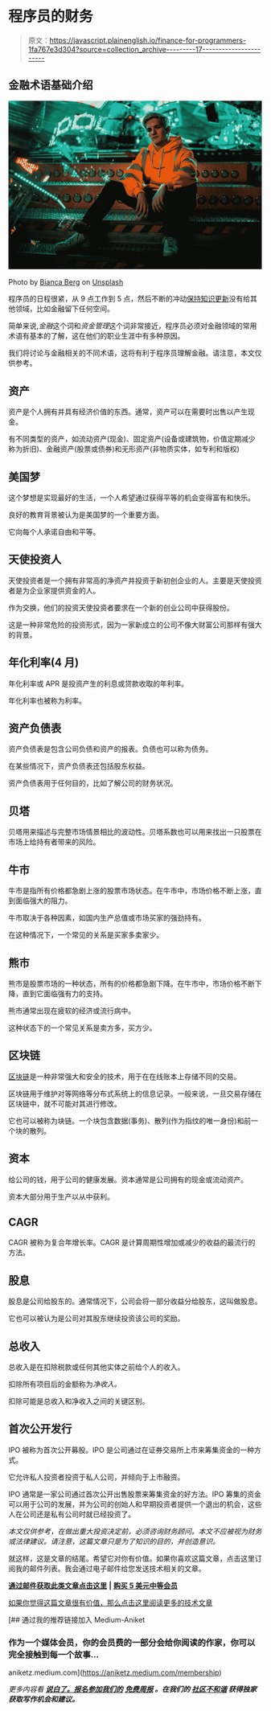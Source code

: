 # 程序员的财务

> 原文：<https://javascript.plainenglish.io/finance-for-programmers-1fa767e3d304?source=collection_archive---------17----------------------->

## 金融术语基础介绍

![](img/ffeae308b13a01b50e4f84d5a43a2b73.png)

Photo by [Bianca Berg](https://unsplash.com/@biancaberg?utm_source=medium&utm_medium=referral) on [Unsplash](https://unsplash.com?utm_source=medium&utm_medium=referral)

程序员的日程很紧，从 9 点工作到 5 点，然后不断的冲动[保持知识更新](/steps-i-follow-to-keep-myself-upgraded-as-a-programmer-25737d953fa7)没有给其他领域，比如金融留下任何空间。

简单来说,*金融*这个词和*资金管理*这个词非常接近，程序员必须对金融领域的常用术语有基本的了解，这在他们的职业生涯中有多种原因。

我们将讨论与金融相关的不同术语，这将有利于程序员理解金融。请注意，本文仅供参考。

## 资产

资产是个人拥有并具有经济价值的东西。通常，资产可以在需要时出售以产生现金。

有不同类型的资产，如流动资产(现金)、固定资产(设备或建筑物，价值定期减少称为折旧)、金融资产(股票或债券)和无形资产(非物质实体，如专利和版权)

## 美国梦

这个梦想是实现最好的生活，一个人希望通过获得平等的机会变得富有和快乐。

良好的教育背景被认为是美国梦的一个重要方面。

它向每个人承诺自由和平等。

## 天使投资人

天使投资者是一个拥有非常高的净资产并投资于新初创企业的人。主要是天使投资者是为企业家提供资金的人。

作为交换，他们的投资天使投资者要求在一个新的创业公司中获得股份。

这是一种非常危险的投资形式，因为一家新成立的公司不像大财富公司那样有强大的背景。

## 年化利率(4 月)

年化利率或 APR 是投资产生的利息或贷款收取的年利率。

年化利率也被称为利率。

## 资产负债表

资产负债表是包含公司负债和资产的报表。负债也可以称为债务。

在某些情况下，资产负债表还包括股东权益。

资产负债表用于任何目的，比如了解公司的财务状况。

## 贝塔

贝塔用来描述与完整市场情景相比的波动性。贝塔系数也可以用来找出一只股票在市场上给持有者带来的风险。

## 牛市

牛市是指所有价格都急剧上涨的股票市场状态。在牛市中，市场价格不断上涨，直到面临强大的阻力。

牛市取决于各种因素，如国内生产总值或市场买家的强劲持有。

在这种情况下，一个常见的关系是买家多卖家少。

## 熊市

熊市是股票市场的一种状态，所有的价格都急剧下降。在牛市中，市场价格不断下降，直到它面临强有力的支持。

熊市通常出现在疲软的经济或流行病中。

这种状态下的一个常见关系是卖方多，买方少。

## 区块链

[区块链](/what-is-blockchain-and-why-all-programmers-should-know-about-it-897d73c24a75)是一种非常强大和安全的技术，用于在在线账本上存储不同的交易。

区块链用于维护对等网络等分布式系统上的信息记录。一般来说，一旦交易存储在区块链中，就不可能对其进行修改。

它也可以被称为块链。一个块包含数据(事务)、散列(作为指纹的唯一身份)和前一个块的散列。

## 资本

给公司的钱，用于公司的健康发展。资本通常是公司拥有的现金或流动资产。

资本大部分用于生产以从中获利。

## CAGR

CAGR 被称为复合年增长率。CAGR 是计算周期性增加或减少的收益的最流行的方法。

## 股息

股息是公司给股东的。通常情况下，公司会将一部分收益分给股东，这叫做股息。

它也可以被认为是公司对其股东继续投资该公司的奖励。

## 总收入

总收入是在扣除税款或任何其他实体之前给个人的收入。

扣除所有项目后的金额称为*净收入。*

扣除可能是总收入和净收入之间的关键区别。

## 首次公开发行

IPO 被称为首次公开募股。IPO 是公司通过在证券交易所上市来筹集资金的一种方式。

它允许私人投资者投资于私人公司，并倾向于上市融资。

IPO 通常是一家公司通过首次公开出售股票来筹集资金的好方法。IPO 筹集的资金可以用于公司的发展，并为公司的创始人和早期投资者提供一个退出的机会，这些人在公司还是私有公司时就已经投资了。

*本文仅供参考，在做出重大投资决定前，必须咨询财务顾问。本文不应被视为财务或法律建议。请注意，这篇文章只是为了知识的目的，并创造意识。*

就这样，这是文章的结尾。希望它对你有价值。如果你喜欢这篇文章，点击这里订阅我的邮件列表。我会通过电子邮件给您发送技术相关的文章。

[**通过邮件获取此类文章点击这里**](https://aniketz.medium.com/subscribe) **|** [**购买 5 美元中等会员**](https://aniketz.medium.com/membership)

[如果你觉得这篇文章很有价值，那么点击这里阅读更多的技术文章](https://aniketz.medium.com/)

[](https://aniketz.medium.com/membership) [## 通过我的推荐链接加入 Medium-Aniket

### 作为一个媒体会员，你的会员费的一部分会给你阅读的作家，你可以完全接触到每一个故事…

aniketz.medium.com](https://aniketz.medium.com/membership) 

*更多内容看* [***说白了。报名参加我们的***](http://plainenglish.io/) **[***免费周报***](http://newsletter.plainenglish.io/) *。在我们的* [***社区不和谐***](https://discord.gg/GtDtUAvyhW) *获得独家获取写作机会和建议。***